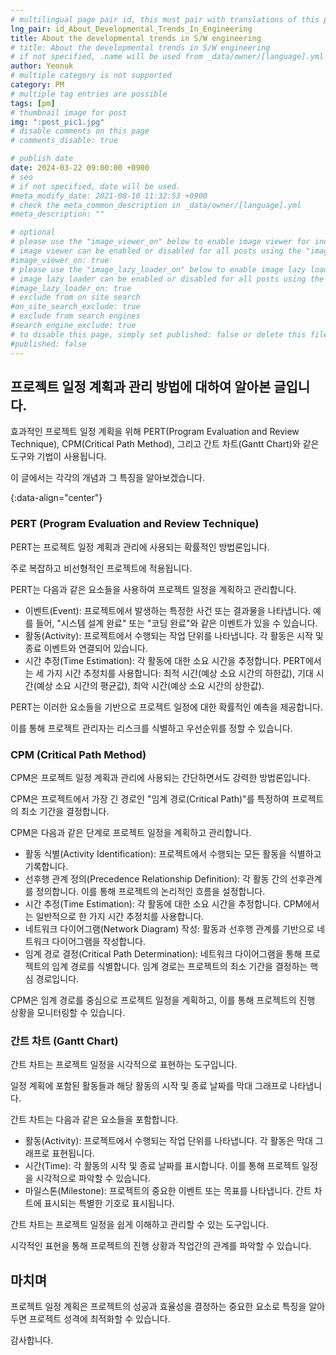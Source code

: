 ```yaml
---
# multilingual page pair id, this must pair with translations of this page. (This name must be unique)
lng_pair: id_About_Developmental_Trends_In_Engineering
title: About the developmental trends in S/W engineering
# title: About the developmental trends in S/W engineering
# if not specified, .name will be used from _data/owner/[language].yml
author: Yeonuk
# multiple category is not supported
category: PM
# multiple tag entries are possible
tags: [pm]
# thumbnail image for post
img: ":post_pic1.jpg"
# disable comments on this page
# comments_disable: true

# publish date
date: 2024-03-22 09:00:00 +0900
# seo
# if not specified, date will be used.
#meta_modify_date: 2021-08-10 11:32:53 +0900
# check the meta_common_description in _data/owner/[language].yml
#meta_description: ""

# optional
# please use the "image_viewer_on" below to enable image viewer for individual pages or posts (_posts/ or [language]/_posts folders).
# image viewer can be enabled or disabled for all posts using the "image_viewer_posts: true" setting in _data/conf/main.yml.
#image_viewer_on: true
# please use the "image_lazy_loader_on" below to enable image lazy loader for individual pages or posts (_posts/ or [language]/_posts folders).
# image lazy loader can be enabled or disabled for all posts using the "image_lazy_loader_posts: true" setting in _data/conf/main.yml.
#image_lazy_loader_on: true
# exclude from on site search
#on_site_search_exclude: true
# exclude from search engines
#search_engine_exclude: true
# to disable this page, simply set published: false or delete this file
#published: false
---
```


<!-- outline-start -->

## 프로젝트 일정 계획과 관리 방법에 대하여 알아본 글입니다.

효과적인 프로젝트 일정 계획을 위해 PERT(Program Evaluation and Review Technique), CPM(Critical Path Method), 그리고 간트 차트(Gantt Chart)와 같은 도구와 기법이 사용됩니다.

이 글에서는 각각의 개념과 그 특징을 알아보겠습니다.

{:data-align="center"}

<!-- outline-end -->

### PERT (Program Evaluation and Review Technique)

PERT는 프로젝트 일정 계획과 관리에 사용되는 확률적인 방법론입니다.

주로 복잡하고 비선형적인 프로젝트에 적용됩니다.

PERT는 다음과 같은 요소들을 사용하여 프로젝트 일정을 계획하고 관리합니다.

- 이벤트(Event): 프로젝트에서 발생하는 특정한 사건 또는 결과물을 나타냅니다. 예를 들어, "시스템 설계 완료" 또는 "코딩 완료"와 같은 이벤트가 있을 수 있습니다.
- 활동(Activity): 프로젝트에서 수행되는 작업 단위를 나타냅니다. 각 활동은 시작 및 종료 이벤트와 연결되어 있습니다.
- 시간 추정(Time Estimation): 각 활동에 대한 소요 시간을 추정합니다. PERT에서는 세 가지 시간 추정치를 사용합니다: 최적 시간(예상 소요 시간의 하한값), 기대 시간(예상 소요 시간의 평균값), 최악 시간(예상 소요 시간의 상한값).

PERT는 이러한 요소들을 기반으로 프로젝트 일정에 대한 확률적인 예측을 제공합니다.

이를 통해 프로젝트 관리자는 리스크를 식별하고 우선순위를 정할 수 있습니다.

### CPM (Critical Path Method)

CPM은 프로젝트 일정 계획과 관리에 사용되는 간단하면서도 강력한 방법론입니다.

CPM은 프로젝트에서 가장 긴 경로인 "임계 경로(Critical Path)"를 특정하여 프로젝트의 최소 기간을 결정합니다.

CPM은 다음과 같은 단계로 프로젝트 일정을 계획하고 관리합니다.

- 활동 식별(Activity Identification): 프로젝트에서 수행되는 모든 활동을 식별하고 기록합니다.
- 선후행 관계 정의(Precedence Relationship Definition): 각 활동 간의 선후관계를 정의합니다. 이를 통해 프로젝트의 논리적인 흐름을 설정합니다.
- 시간 추정(Time Estimation): 각 활동에 대한 소요 시간을 추정합니다. CPM에서는 일반적으로 한 가지 시간 추정치를 사용합니다.
- 네트워크 다이어그램(Network Diagram) 작성: 활동과 선후행 관계를 기반으로 네트워크 다이어그램을 작성합니다.
- 임계 경로 결정(Critical Path Determination): 네트워크 다이어그램을 통해 프로젝트의 임계 경로를 식별합니다. 임계 경로는 프로젝트의 최소 기간을 결정하는 핵심 경로입니다.

CPM은 임계 경로를 중심으로 프로젝트 일정을 계획하고, 이를 통해 프로젝트의 진행 상황을 모니터링할 수 있습니다.

### 간트 차트 (Gantt Chart)

간트 차트는 프로젝트 일정을 시각적으로 표현하는 도구입니다.

일정 계획에 포함된 활동들과 해당 활동의 시작 및 종료 날짜를 막대 그래프로 나타냅니다.

간트 차트는 다음과 같은 요소들을 포함합니다.

- 활동(Activity): 프로젝트에서 수행되는 작업 단위를 나타냅니다. 각 활동은 막대 그래프로 표현됩니다.
- 시간(Time): 각 활동의 시작 및 종료 날짜를 표시합니다. 이를 통해 프로젝트 일정을 시각적으로 파악할 수 있습니다.
- 마일스톤(Milestone): 프로젝트의 중요한 이벤트 또는 목표를 나타냅니다. 간트 차트에 표시되는 특별한 기호로 표시됩니다.

간트 차트는 프로젝트 일정을 쉽게 이해하고 관리할 수 있는 도구입니다.

시각적인 표현을 통해 프로젝트의 진행 상황과 작업간의 관계를 파악할 수 있습니다.

## 마치며

프로젝트 일정 계획은 프로젝트의 성공과 효율성을 결정하는 중요한 요소로 특징을 알아두면 프로젝트 성격에 최적화할 수 있습니다.

감사합니다.
